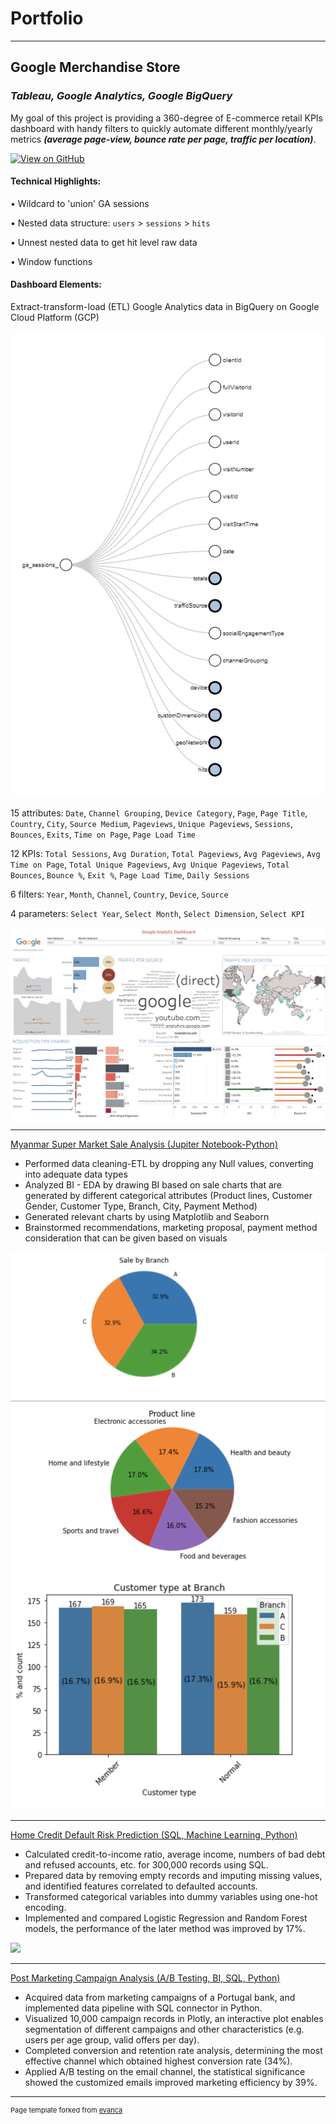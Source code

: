 # Portfolio
---
## Google Merchandise Store 

### *Tableau, Google Analytics, Google BigQuery*

My goal of this project is providing a 360-degree of E-commerce retail KPIs dashboard with handy filters to quickly automate different monthly/yearly metrics ***(average page-view, bounce rate per page, traffic per location)***.

[![View on GitHub](https://img.shields.io/badge/Tableau-View%20on%20Tableau-E97627?logo=Tableau)](https://public.tableau.com/app/profile/amy.hoang02/viz/GoogleMerchandiseStoreAnalytic/Dashboard1)

#### **Technical Highlights:**

• Wildcard to 'union' GA sessions

• Nested data structure: `users` > `sessions` > `hits`

• Unnest nested data to get hit level raw data

• Window functions

#### **Dashboard Elements:** 

Extract-transform-load (ETL) Google Analytics data in BigQuery on Google Cloud Platform (GCP)

<center><img src="images/treemap.png"/></center>

15 attributes: `Date`, `Channel Grouping`, `Device Category`, `Page`, `Page Title`, `Country`, `City`, `Source Medium`, `Pageviews`, `Unique Pageviews`, `Sessions`, `Bounces`, `Exits`, `Time on Page`, `Page Load Time`

12 KPIs: `Total Sessions`, `Avg Duration`, `Total Pageviews`, `Avg Pageviews`, `Avg Time on Page`, `Total Unique Pageviews`, `Avg Unique Pageviews`, `Total Bounces`, `Bounce %`, `Exit %`, `Page Load Time`, `Daily Sessions`

6 filters: `Year`, `Month`, `Channel`, `Country`, `Device`, `Source`

4 parameters: `Select Year`, `Select Month`, `Select Dimension`, `Select KPI`

<center><img src="images/Google Analytic KPI1.png?raw=true"/></center>



---
[Myanmar Super Market Sale Analysis (Jupiter Notebook-Python)](https://github.com/amyhoang02/Myanmar-Super-Market-Sale-Analysis/blob/main/Myanmar-Super-Market-Sale-Analysis.ipynb)
-	Performed data cleaning-ETL by dropping any Null values, converting into adequate data types 
-	Analyzed BI - EDA by drawing BI based on sale charts that are generated by different categorical attributes (Product lines, Customer Gender, Customer Type, Branch, City, Payment Method)
-	Generated relevant charts by using Matplotlib and Seaborn 
-	Brainstormed recommendations, marketing proposal, payment method consideration that can be given based on visuals
<img src="images/python1.png?raw=true"/>
<img src="images/python2.png?raw=true"/>
<img src="images/python3.png?raw=true"/>


---
[Home Credit Default Risk Prediction (SQL, Machine Learning, Python)](https://github.com/shuchangliang/Projects/blob/master/Home%20Credit%20Default%20Risk.ipynb)
-	Calculated credit-to-income ratio, average income, numbers of bad debt and refused accounts, etc. for 300,000 records using SQL.
-	Prepared data by removing empty records and imputing missing values, and identified features correlated to defaulted accounts.
-	Transformed categorical variables into dummy variables using one-hot encoding.
-	Implemented and compared Logistic Regression and Random Forest models, the performance of the later method was improved by 17%.
<img src="images/Random Forest AOC.png?raw=true"/>

---
[Post Marketing Campaign Analysis (A/B Testing, BI, SQL, Python)](https://github.com/shuchangliang/Projects/blob/master/Post%20Campaign%20Analysis%20rev.1.ipynb)
-	Acquired data from marketing campaigns of a Portugal bank, and implemented data pipeline with SQL connector in Python.
-	Visualized 10,000 campaign records in Plotly, an interactive plot enables segmentation of different campaigns and other characteristics (e.g. users per age group, valid offers per day).
-	Completed conversion and retention rate analysis, determining the most effective channel which obtained highest conversion rate (34%).
-	Applied A/B testing on the email channel, the statistical significance showed the customized emails improved marketing efficiency by 39%.





---
<p style="font-size:11px">Page template forked from <a href="https://github.com/evanca/quick-portfolio">evanca</a></p>
<!-- Remove above link if you don't want to attibute -->
